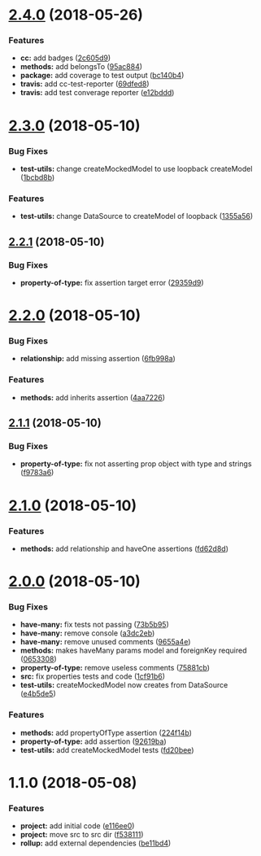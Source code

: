 <a name="2.4.0"></a>
# [2.4.0](https://github.com/InCuca/loopback-chai/compare/v2.3.0...v2.4.0) (2018-05-26)


### Features

* **cc:** add badges ([2c605d9](https://github.com/InCuca/loopback-chai/commit/2c605d9))
* **methods:** add belongsTo ([95ac884](https://github.com/InCuca/loopback-chai/commit/95ac884))
* **package:** add coverage to test output ([bc140b4](https://github.com/InCuca/loopback-chai/commit/bc140b4))
* **travis:** add cc-test-reporter ([69dfed8](https://github.com/InCuca/loopback-chai/commit/69dfed8))
* **travis:** add test converage reporter ([e12bddd](https://github.com/InCuca/loopback-chai/commit/e12bddd))



<a name="2.3.0"></a>
# [2.3.0](https://github.com/InCuca/loopback-chai/compare/v2.2.1...v2.3.0) (2018-05-10)


### Bug Fixes

* **test-utils:** change createMockedModel to use loopback createModel ([1bcbd8b](https://github.com/InCuca/loopback-chai/commit/1bcbd8b))


### Features

* **test-utils:** change DataSource to createModel of loopback ([1355a56](https://github.com/InCuca/loopback-chai/commit/1355a56))



<a name="2.2.1"></a>
## [2.2.1](https://github.com/InCuca/loopback-chai/compare/v2.2.0...v2.2.1) (2018-05-10)


### Bug Fixes

* **property-of-type:** fix assertion target error ([29359d9](https://github.com/InCuca/loopback-chai/commit/29359d9))



<a name="2.2.0"></a>
# [2.2.0](https://github.com/InCuca/loopback-chai/compare/v2.1.1...v2.2.0) (2018-05-10)


### Bug Fixes

* **relationship:** add missing assertion ([6fb998a](https://github.com/InCuca/loopback-chai/commit/6fb998a))


### Features

* **methods:** add inherits assertion ([4aa7226](https://github.com/InCuca/loopback-chai/commit/4aa7226))



<a name="2.1.1"></a>
## [2.1.1](https://github.com/InCuca/loopback-chai/compare/v2.1.0...v2.1.1) (2018-05-10)


### Bug Fixes

* **property-of-type:** fix not asserting prop object with type and strings ([f9783a6](https://github.com/InCuca/loopback-chai/commit/f9783a6))



<a name="2.1.0"></a>
# [2.1.0](https://github.com/InCuca/loopback-chai/compare/v2.0.0...v2.1.0) (2018-05-10)


### Features

* **methods:** add relationship and haveOne assertions ([fd62d8d](https://github.com/InCuca/loopback-chai/commit/fd62d8d))



<a name="2.0.0"></a>
# [2.0.0](https://github.com/InCuca/loopback-chai/compare/v1.1.0...v2.0.0) (2018-05-10)


### Bug Fixes

* **have-many:** fix tests not passing ([73b5b95](https://github.com/InCuca/loopback-chai/commit/73b5b95))
* **have-many:** remove console ([a3dc2eb](https://github.com/InCuca/loopback-chai/commit/a3dc2eb))
* **have-many:** remove unused comments ([9655a4e](https://github.com/InCuca/loopback-chai/commit/9655a4e))
* **methods:** makes haveMany params model and foreignKey required ([0653308](https://github.com/InCuca/loopback-chai/commit/0653308))
* **property-of-type:** remove useless comments ([75881cb](https://github.com/InCuca/loopback-chai/commit/75881cb))
* **src:** fix properties tests and code ([1cf91b6](https://github.com/InCuca/loopback-chai/commit/1cf91b6))
* **test-utils:** createMockedModel now creates from DataSource ([e4b5de5](https://github.com/InCuca/loopback-chai/commit/e4b5de5))


### Features

* **methods:** add propertyOfType assertion ([224f14b](https://github.com/InCuca/loopback-chai/commit/224f14b))
* **property-of-type:** add assertion ([92619ba](https://github.com/InCuca/loopback-chai/commit/92619ba))
* **test-utils:** add createMockedModel tests ([fd20bee](https://github.com/InCuca/loopback-chai/commit/fd20bee))



<a name="1.1.0"></a>
# 1.1.0 (2018-05-08)


### Features

* **project:** add initial code ([e116ee0](https://github.com/InCuca/loopback-chai/commit/e116ee0))
* **project:** move src to src dir ([f538111](https://github.com/InCuca/loopback-chai/commit/f538111))
* **rollup:** add external dependencies ([be11bd4](https://github.com/InCuca/loopback-chai/commit/be11bd4))



